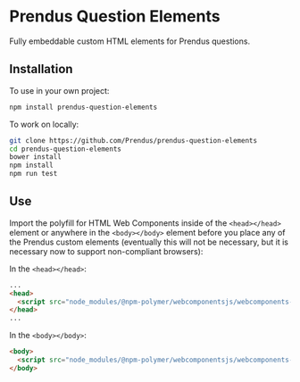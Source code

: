 # Prendus Question Elements

Fully embeddable custom HTML elements for Prendus questions.

## Installation

To use in your own project:

```bash
npm install prendus-question-elements
```

To work on locally:

```bash
git clone https://github.com/Prendus/prendus-question-elements
cd prendus-question-elements
bower install
npm install
npm run test
```

## Use

Import the polyfill for HTML Web Components inside of the `<head></head>` element or anywhere in the `<body></body>` element before you place any of the Prendus custom elements (eventually this will not be necessary, but it is necessary now to support non-compliant browsers):

In the `<head></head>`:
```HTML
...
<head>
  <script src="node_modules/@npm-polymer/webcomponentsjs/webcomponents-lite.js"></script>
</head>
...
```

In the `<body></body>`:

```HTML
<body>
  <script src="node_modules/@npm-polymer/webcomponentsjs/webcomponents-lite.js"></script>
</body>
```
